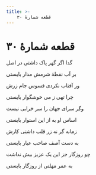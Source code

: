 ```yaml
---
title: >-
    قطعه شمارهٔ ۳۰
---
```

# قطعه شمارهٔ ۳۰

<div class="b" id="bn1"><div class="m1"><p>گدا اگر گهر پاک داشتی در اصل</p></div>
<div class="m2"><p>بر آب نقطهٔ شرمش مدار بایستی</p></div></div>
<div class="b" id="bn2"><div class="m1"><p>ور آفتاب نکردی فسوس جام زرش</p></div>
<div class="m2"><p>چرا تهی ز می خوشگوار بایستی</p></div></div>
<div class="b" id="bn3"><div class="m1"><p>وگر سرای جهان را سر خرابی نیست</p></div>
<div class="m2"><p>اساس او به از این استوار بایستی</p></div></div>
<div class="b" id="bn4"><div class="m1"><p>زمانه گر نه زر قلب داشتی کارش</p></div>
<div class="m2"><p>به دست آصف صاحب عیار بایستی</p></div></div>
<div class="b" id="bn5"><div class="m1"><p>چو روزگار جز این یک عزیز بیش نداشت</p></div>
<div class="m2"><p>به عمر مهلتی از روزگار بایستی</p></div></div>